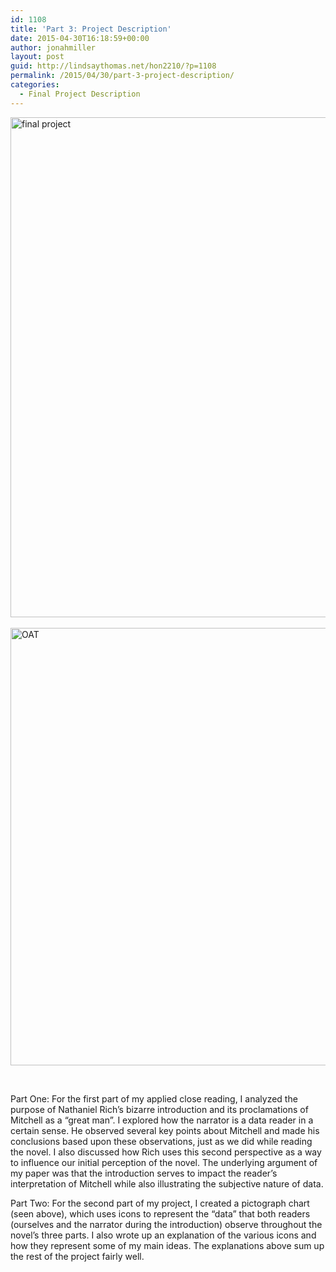 ```yaml
---
id: 1108
title: 'Part 3: Project Description'
date: 2015-04-30T16:18:59+00:00
author: jonahmiller
layout: post
guid: http://lindsaythomas.net/hon2210/?p=1108
permalink: /2015/04/30/part-3-project-description/
categories:
  - Final Project Description
---
```

[<img class="alignnone size-full wp-image-1109" src="http://lindsaythomas.net/hon2210/wp-content/uploads/sites/7/2015/04/final-project.jpg" alt="final project" width="680" height="800" srcset="http://lindsaythomas.net/hon2210/wp-content/uploads/sites/7/2015/04/final-project.jpg 680w, http://lindsaythomas.net/hon2210/wp-content/uploads/sites/7/2015/04/final-project-255x300.jpg 255w, http://lindsaythomas.net/hon2210/wp-content/uploads/sites/7/2015/04/final-project-100x118.jpg 100w, http://lindsaythomas.net/hon2210/wp-content/uploads/sites/7/2015/04/final-project-150x176.jpg 150w, http://lindsaythomas.net/hon2210/wp-content/uploads/sites/7/2015/04/final-project-200x235.jpg 200w, http://lindsaythomas.net/hon2210/wp-content/uploads/sites/7/2015/04/final-project-300x353.jpg 300w, http://lindsaythomas.net/hon2210/wp-content/uploads/sites/7/2015/04/final-project-450x529.jpg 450w, http://lindsaythomas.net/hon2210/wp-content/uploads/sites/7/2015/04/final-project-600x706.jpg 600w" sizes="(max-width: 680px) 100vw, 680px" />](http://lindsaythomas.net/hon2210/wp-content/uploads/sites/7/2015/04/final-project.jpg) [<img class="alignnone size-full wp-image-1111" src="http://lindsaythomas.net/hon2210/wp-content/uploads/sites/7/2015/04/OAT.png" alt="OAT" width="672" height="700" srcset="http://lindsaythomas.net/hon2210/wp-content/uploads/sites/7/2015/04/OAT.png 672w, http://lindsaythomas.net/hon2210/wp-content/uploads/sites/7/2015/04/OAT-288x300.png 288w, http://lindsaythomas.net/hon2210/wp-content/uploads/sites/7/2015/04/OAT-100x104.png 100w, http://lindsaythomas.net/hon2210/wp-content/uploads/sites/7/2015/04/OAT-150x156.png 150w, http://lindsaythomas.net/hon2210/wp-content/uploads/sites/7/2015/04/OAT-200x208.png 200w, http://lindsaythomas.net/hon2210/wp-content/uploads/sites/7/2015/04/OAT-300x313.png 300w, http://lindsaythomas.net/hon2210/wp-content/uploads/sites/7/2015/04/OAT-450x469.png 450w, http://lindsaythomas.net/hon2210/wp-content/uploads/sites/7/2015/04/OAT-600x625.png 600w" sizes="(max-width: 672px) 100vw, 672px" />](http://lindsaythomas.net/hon2210/wp-content/uploads/sites/7/2015/04/OAT.png)

&nbsp;

Part One: For the first part of my applied close reading, I analyzed the purpose of Nathaniel Rich&#8217;s bizarre introduction and its proclamations of Mitchell as a &#8220;great man&#8221;. I explored how the narrator is a data reader in a certain sense. He observed several key points about Mitchell and made his conclusions based upon these observations, just as we did while reading the novel. I also discussed how Rich uses this second perspective as a way to influence our initial perception of the novel. The underlying argument of my paper was that the introduction serves to impact the reader&#8217;s interpretation of Mitchell while also illustrating the subjective nature of data.

Part Two: For the second part of my project, I created a pictograph chart (seen above), which uses icons to represent the &#8220;data&#8221; that both readers (ourselves and the narrator during the introduction) observe throughout the novel&#8217;s three parts. I also wrote up an explanation of the various icons and how they represent some of my main ideas. The explanations above sum up the rest of the project fairly well.